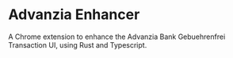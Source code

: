 # Advanzia Enhancer

A Chrome extension to enhance the Advanzia Bank Gebuehrenfrei Transaction UI, using Rust and Typescript.
